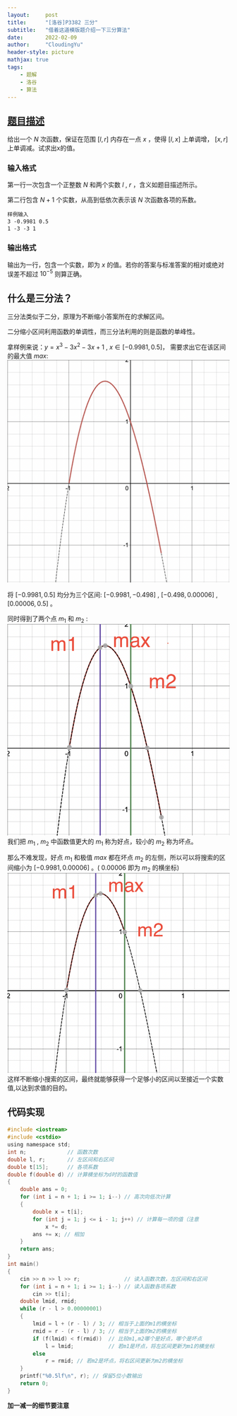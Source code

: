 ```yaml
---
layout:     post
title:      "[洛谷]P3382 三分"
subtitle:   "借着这道模版题介绍一下三分算法"
date:       2022-02-09
author:     "CloudingYu"
header-style: picture
mathjax: true
tags:
    - 题解
    - 洛谷
    - 算法
---
```

## [题目描述](https://www.luogu.com.cn/problem/P3382)

给出一个 $N$ 次函数，保证在范围 $\displaystyle [l,r]$ 内存在一点 $x$ ，使得 $\displaystyle [l,x]$ 上单调增， $\displaystyle [x,r]$ 上单调减。试求出x的值。

### 输入格式

第一行一次包含一个正整数 $N$ 和两个实数 $l$ , $r$ ，含义如题目描述所示。

第二行包含 $N+1$ 个实数，从高到低依次表示该 $N$ 次函数各项的系数。
```
样例输入
3 -0.9981 0.5
1 -3 -3 1
```

### 输出格式

输出为一行，包含一个实数，即为 $x$ 的值。若你的答案与标准答案的相对或绝对误差不超过 $10^{-5}$ 则算正确。

## 什么是三分法？
三分法类似于二分，原理为不断缩小答案所在的求解区间。

二分缩小区间利用函数的单调性，而三分法利用的则是函数的单峰性。

拿样例来说：$\displaystyle y = x^3 - 3x^2 - 3x + 1$ , $x\in[ -0.9981 , 0.5 ]$， 需要求出它在该区间的最大值 $max$:
![图片1](/img/posts/2022-02-09-luogu-P3382/1.png)

将 $[ -0.9981 , 0.5 ]$ 均分为三个区间: $[-0.9981,-0.498]$  ,  $[-0.498,0.00006]$  , $[0.00006,0.5]$ 。

同时得到了两个点 $m_1$ 和 $m_2$ :
![图片2](/img/posts/2022-02-09-luogu-P3382/2.png)
我们把 $m_1$ , $m_2$ 中函数值更大的 $m_1$ 称为好点，较小的 $m_2$ 称为坏点。

那么不难发现，好点 $m_1$ 和极值 $max$ 都在坏点 $m_2$ 的左侧，所以可以将搜索的区间缩小为 $[ -0.9981 , 0.00006 ]$  。( $0.00006$ 即为 $m_2$ 的横坐标)
![图片3](/img/posts/2022-02-09-luogu-P3382/3.png)
这样不断缩小搜索的区间，最终就能够获得一个足够小的区间以至接近一个实数值,以达到求值的目的。

## 代码实现
```c
#include <iostream>
#include <cstdio>
using namespace std;
int n;             // 函数次数
double l, r;       // 左区间和右区间
double t[15];      // 各项系数
double f(double d) // 计算横坐标为d时的函数值
{
    double ans = 0;
    for (int i = n + 1; i >= 1; i--) // 高次向低次计算
    {
        double x = t[i];
        for (int j = 1; j <= i - 1; j++) // 计算每一项的值（注意
            x *= d;
        ans += x; // 相加
    }
    return ans;
}
int main()
{
    cin >> n >> l >> r;              // 读入函数次数，左区间和右区间
    for (int i = n + 1; i >= 1; i--) // 读入函数各项系数
        cin >> t[i];
    double lmid, rmid;
    while (r - l > 0.00000001)
    {
        lmid = l + (r - l) / 3; // 相当于上面的m1的横坐标
        rmid = r - (r - l) / 3; // 相当于上面的m2的横坐标
        if (f(lmid) < f(rmid))  // 比较m1,m2哪个是好点，哪个是坏点
            l = lmid;           // 若m1是坏点，将左区间更新为m1的横坐标
        else
            r = rmid; // 若m2是坏点，将右区间更新为m2的横坐标
    }
    printf("%0.5lf\n", r); // 保留5位小数输出
    return 0;
}
```
**加一减一的细节要注意**